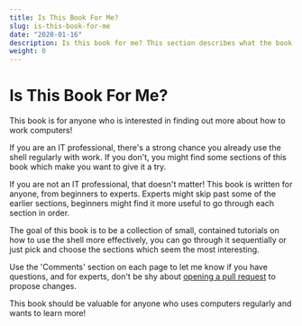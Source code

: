 ```yaml
---
title: Is This Book For Me?
slug: is-this-book-for-me
date: "2020-01-16"
description: Is this book for me? This section describes what the book is all and who it might be useful for.
weight: 0
---
```

# Is This Book For Me?

This book is for anyone who is interested in finding out more about how to work computers!

If you are an IT professional, there's a strong chance you already use the shell regularly with work. If you don't, you might find some sections of this book which make you want to give it a try.

If you are not an IT professional, that doesn't matter! This book is written for anyone, from beginners to experts. Experts might skip past some of the earlier sections, beginners might find it more useful to go through each section in order.

The goal of this book is to be a collection of small, contained tutorials on how to use the shell more effectively, you can go through it sequentially or just pick and choose the sections which seem the most interesting.

Use the 'Comments' section on each page to let me know if you have questions, and for experts, don't be shy about [opening a pull request](https://github.com/dwmkerr/effective-shell/pulls) to propose changes.

This book should be valuable for anyone who uses computers regularly and wants to learn more!
